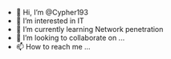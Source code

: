 - 👋 Hi, I’m @Cypher193
- 👀 I’m interested in IT
- 🌱 I’m currently learning Network penetration
- 💞️ I’m looking to collaborate on ...
- 📫 How to reach me ...

<!---
Cypher193/Cypher193 is a ✨ special ✨ repository because its `README.md` (this file) appears on your GitHub profile.
You can click the Preview link to take a look at your changes.
--->
